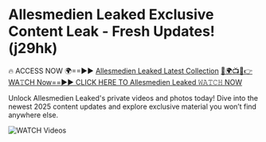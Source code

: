 # Allesmedien Leaked Exclusive Content Leak - Fresh Updates! (j29hk)

🔥 ACCESS NOW 🌍==►► <a href="https://tinyurl.com/3fjeunct" rel="nofollow">Allesmedien Leaked Latest Collection</a></h3>
[🔴🌍📺📱👉WA𝚃CH Now==►► CLICK HERE TO Allesmedien Leaked 𝚆𝙰𝚃𝙲𝙷 NOW](https://tinyurl.com/3fjeunct)

Unlock Allesmedien Leaked's private videos and photos today! Dive into the newest 2025 content updates and explore exclusive material you won’t find anywhere else.


<a href="https://tinyurl.com/3fjeunct" rel="nofollow" data-target="animated-image.originalLink"><img src="https://camo.githubusercontent.com/8a4f000d20f83aca3bf7ec5f350d767afa0574a8a352519fd8cfa583a6f93a33/68747470733a2f2f692e696d6775722e636f6d2f644a486b345a712e676966" alt="WATCH Videos" data-canonical-src="https://i.imgur.com/dJHk4Zq.gif" style="max-width: 100%; display: inline-block;" data-target="animated-image.originalImage"></a>
